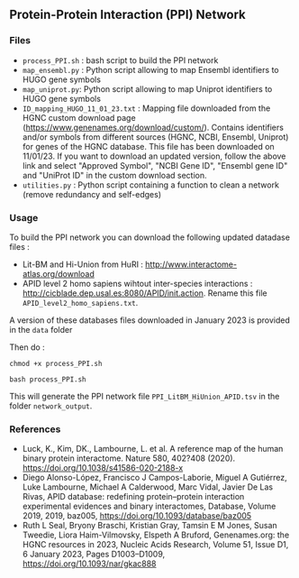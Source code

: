 ## Protein-Protein Interaction (PPI) Network

### Files

* ```process_PPI.sh``` : bash script to build the PPI network
* ```map_ensembl.py``` : Python script allowing to map Ensembl identifiers to HUGO gene symbols
* ```map_uniprot.py```: Python script allowing to map Uniprot identifiers to HUGO gene symbols
* ```ID_mapping_HUGO_11_01_23.txt``` : Mapping file downloaded from the HGNC custom download page (https://www.genenames.org/download/custom/). Contains identifiers and/or symbols from different sources (HGNC, NCBI, Ensembl, Uniprot) for genes of the HGNC database. This file has been downloaded on 11/01/23. If you want to download an updated version, follow the above link and select "Approved Symbol", "NCBI Gene ID", "Ensembl gene ID" and "UniProt ID" in the custom download section.
* ```utilities.py``` : Python script containing a function to clean a network (remove redundancy and self-edges)

### Usage

To build the PPI network you can download the following updated datadase files :
- Lit-BM and Hi-Union from HuRI : http://www.interactome-atlas.org/download 
- APID level 2 homo sapiens wihtout inter-species interactions : http://cicblade.dep.usal.es:8080/APID/init.action. Rename this file ```APID_level2_homo_sapiens.txt```.

A version of these databases files downloaded in January 2023 is provided in the ```data``` folder

Then do :


```chmod +x process_PPI.sh```


```bash process_PPI.sh```

This will generate the PPI network file ```PPI_LitBM_HiUnion_APID.tsv``` in the folder ```network_output```.

### References

- Luck, K., Kim, DK., Lambourne, L. et al. A reference map of the human binary protein interactome. Nature 580, 402?408 (2020). https://doi.org/10.1038/s41586-020-2188-x
- Diego Alonso-López, Francisco J Campos-Laborie, Miguel A Gutiérrez, Luke Lambourne, Michael A Calderwood, Marc Vidal, Javier De Las Rivas, APID database: redefining protein–protein interaction experimental evidences and binary interactomes, Database, Volume 2019, 2019, baz005, https://doi.org/10.1093/database/baz005
- Ruth L Seal, Bryony Braschi, Kristian Gray, Tamsin E M Jones, Susan Tweedie, Liora Haim-Vilmovsky, Elspeth A Bruford, Genenames.org: the HGNC resources in 2023, Nucleic Acids Research, Volume 51, Issue D1, 6 January 2023, Pages D1003–D1009, https://doi.org/10.1093/nar/gkac888

